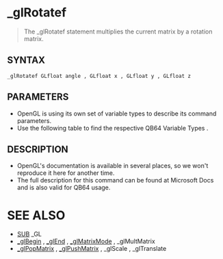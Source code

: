 # _glRotatef
> The _glRotatef statement multiplies the current matrix by a rotation matrix.

## SYNTAX
`_glRotatef GLfloat angle , GLfloat x , GLfloat y , GLfloat z`

## PARAMETERS
* OpenGL is using its own set of variable types to describe its command parameters.
* Use the following table to find the respective QB64 Variable Types .


## DESCRIPTION
* OpenGL's documentation is available in several places, so we won't reproduce it here for another time.
* The full description for this command can be found at Microsoft Docs and is also valid for QB64 usage.


# SEE ALSO
* [SUB](SUB.md) _GL
* [_glBegin](_glBegin.md) , [_glEnd](_glEnd.md) , [_glMatrixMode](_glMatrixMode.md) , _glMultMatrix
* [_glPopMatrix](_glPopMatrix.md) , [_glPushMatrix](_glPushMatrix.md) , _glScale , _glTranslate

